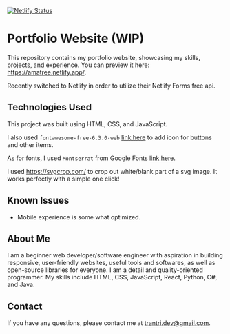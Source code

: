 [![Netlify Status](https://api.netlify.com/api/v1/badges/dbe9e3ab-6536-47b3-9a10-e40f39c8189f/deploy-status)](https://app.netlify.com/sites/amatree/deploys)

# Portfolio Website (WIP)

This repository contains my portfolio website, showcasing my skills, projects, and experience. You can preview it here: https://amatree.netlify.app/. 

Recently switched to Netlify in order to utilize their Netlify Forms free api.

## Technologies Used

This project was built using HTML, CSS, and JavaScript. 

I also used `fontawesome-free-6.3.0-web` [link here](https://fontawesome.com/versions) to add icon for buttons and other items.

As for fonts, I used `Montserrat` from Google Fonts [link here](https://fonts.google.com/specimen/Montserrat).

I used https://svgcrop.com/ to crop out white/blank part of a svg image. It works perfectly with a simple one click!

## Known Issues

* Mobile experience is some what optimized.

## About Me

I am a beginner web developer/software engineer with aspiration in building responsive, user-friendly websites, useful tools and softwares, as well as open-source libraries for everyone. I am a detail and quality-oriented programmer. My skills include HTML, CSS, JavaScript, React, Python, C#, and Java.

## Contact

If you have any questions, please contact me at [trantri.dev@gmail.com](mailto:trantri.dev@gmail.com).
